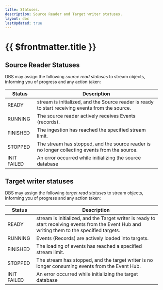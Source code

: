 ```yaml
---
title: Statuses.
description: Source Reader and Target writer statuses.
layout: doc
lastUpdated: true
---
```


# {{ $frontmatter.title }}

## Source Reader Statuses

DBS may assign the following _source read statuses_ to stream objects, informing you of progress and any action taken:

| Status      | Description                                                                                      |
| ----------- | ------------------------------------------------------------------------------------------------ |
| READY       | stream is initialized, and the Source reader is ready to start receiving events from the source. |
| RUNNING     | The source reader actively receives Events (records).                                            |
| FINISHED    | The ingestion has reached the specified stream limit.                                            |
| STOPPED     | The stream has stopped, and the source reader is no longer collecting events from the source.    |
| INIT FAILED | An error occurred while initializing the source database                                         |

## Target writer statuses

DBS may assign the following _target read statuses_ to stream objects, informing you of progress and any action taken:

| Status      | Description                                                                                                                                   |
| ----------- | --------------------------------------------------------------------------------------------------------------------------------------------- |
| READY       | stream is initialized, and the Target writer is ready to start receiving events from the Event Hub and writing them to the specified targets. |
| RUNNING     | Events (Records) are actively loaded into targets.                                                                                            |
| FINISHED    | The loading of events has reached a specified stream limit.                                                                                   |
| STOPPED     | The stream has stopped, and the target writer is no longer consuming events from the Event Hub.                                               |
| INIT FAILED | An error occurred while initializing the target database                                                                                      |
